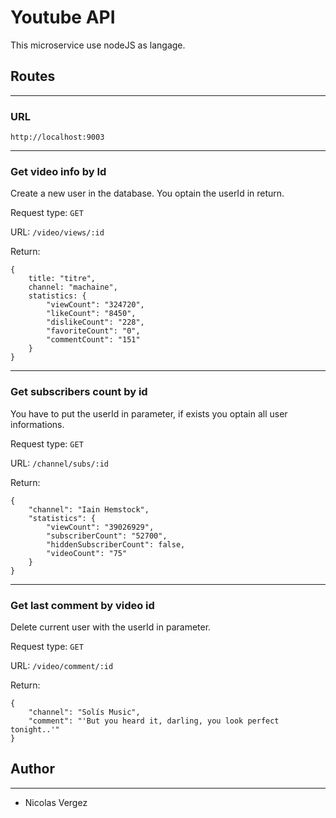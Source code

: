 # Youtube API

This microservice use nodeJS as langage.

## Routes
---
### URL  
`http://localhost:9003`  

---
### Get video info by Id

Create a new user in the database. You optain the userId in return.

Request type: `GET`  

URL: `/video/views/:id`  

Return:
```
{
    title: "titre",
    channel: "machaine",
    statistics: {
        "viewCount": "324720",
        "likeCount": "8450",
        "dislikeCount": "228",
        "favoriteCount": "0",
        "commentCount": "151"
    }
}
```
---
### Get subscribers count by id

You have to put the userId in parameter, if exists you optain all user informations.

Request type: `GET`  

URL: `/channel/subs/:id`


Return:
```
{
    "channel": "Iain Hemstock",
    "statistics": {
        "viewCount": "39026929",
        "subscriberCount": "52700",
        "hiddenSubscriberCount": false,
        "videoCount": "75"
    }
}
```

---
### Get last comment by video id

Delete current user with the userId in parameter.

Request type: `GET`  

URL: `/video/comment/:id`  

Return:
```
{
    "channel": "Solís Music",
    "comment": "'But you heard it, darling, you look perfect tonight..'"
}
```

## Author
---
- Nicolas Vergez
